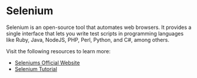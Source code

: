 # Selenium

Selenium is an open-source tool that automates web browsers. It provides a single interface that lets you write test scripts in programming languages like Ruby, Java, NodeJS, PHP, Perl, Python, and C#, among others.

Visit the following resources to learn more:

- [Seleniums Official Website](https://www.selenium.dev/)
- [Selenium Tutorial](https://www.browserstack.com/selenium)
